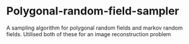 # Polygonal-random-field-sampler
A sampling algorithm for polygonal random fields and markov random fields. Utilised both of these for an image reconstruction problem
